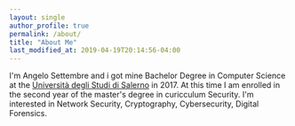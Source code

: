 ```yaml
---
layout: single
author_profile: true
permalink: /about/
title: "About Me"
last_modified_at: 2019-04-19T20:14:56-04:00
---
```



I'm Angelo Settembre and i got mine Bachelor Degree in Computer Science at the  [Università degli Studi di Salerno](http://web.unisa.it/home) in 2017. At this time I am enrolled in the second year of the master's degree in curicculum Security. I'm interested in Network Security, Cryptography, Cybersecurity, Digital Forensics. 
